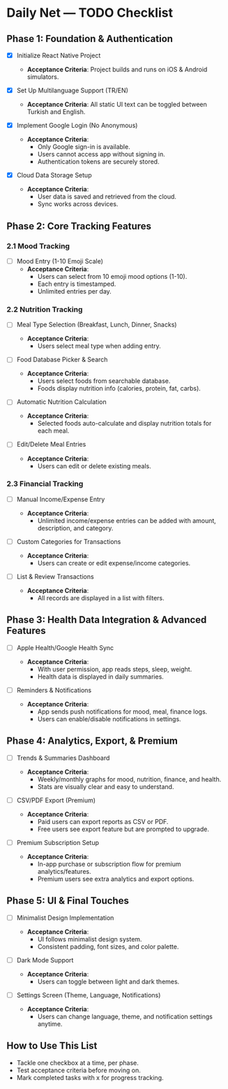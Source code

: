 # Daily Net — TODO Checklist

## Phase 1: Foundation & Authentication
- [x] Initialize React Native Project
  - **Acceptance Criteria**: Project builds and runs on iOS & Android simulators.

- [x] Set Up Multilanguage Support (TR/EN)
  - **Acceptance Criteria**: All static UI text can be toggled between Turkish and English.

- [x] Implement Google Login (No Anonymous)
  - **Acceptance Criteria**:
    - Only Google sign-in is available.
    - Users cannot access app without signing in.
    - Authentication tokens are securely stored.

- [x] Cloud Data Storage Setup
  - **Acceptance Criteria**:
    - User data is saved and retrieved from the cloud.
    - Sync works across devices.

## Phase 2: Core Tracking Features

### 2.1 Mood Tracking
- [ ] Mood Entry (1-10 Emoji Scale)
  - **Acceptance Criteria**:
    - Users can select from 10 emoji mood options (1-10).
    - Each entry is timestamped.
    - Unlimited entries per day.

### 2.2 Nutrition Tracking
- [ ] Meal Type Selection (Breakfast, Lunch, Dinner, Snacks)
  - **Acceptance Criteria**:
    - Users select meal type when adding entry.

- [ ] Food Database Picker & Search
  - **Acceptance Criteria**:
    - Users select foods from searchable database.
    - Foods display nutrition info (calories, protein, fat, carbs).

- [ ] Automatic Nutrition Calculation
  - **Acceptance Criteria**:
    - Selected foods auto-calculate and display nutrition totals for each meal.

- [ ] Edit/Delete Meal Entries
  - **Acceptance Criteria**:
    - Users can edit or delete existing meals.

### 2.3 Financial Tracking
- [ ] Manual Income/Expense Entry
  - **Acceptance Criteria**:
    - Unlimited income/expense entries can be added with amount, description, and category.

- [ ] Custom Categories for Transactions
  - **Acceptance Criteria**:
    - Users can create or edit expense/income categories.

- [ ] List & Review Transactions
  - **Acceptance Criteria**:
    - All records are displayed in a list with filters.

## Phase 3: Health Data Integration & Advanced Features
- [ ] Apple Health/Google Health Sync
  - **Acceptance Criteria**:
    - With user permission, app reads steps, sleep, weight.
    - Health data is displayed in daily summaries.

- [ ] Reminders & Notifications
  - **Acceptance Criteria**:
    - App sends push notifications for mood, meal, finance logs.
    - Users can enable/disable notifications in settings.

## Phase 4: Analytics, Export, & Premium
- [ ] Trends & Summaries Dashboard
  - **Acceptance Criteria**:
    - Weekly/monthly graphs for mood, nutrition, finance, and health.
    - Stats are visually clear and easy to understand.

- [ ] CSV/PDF Export (Premium)
  - **Acceptance Criteria**:
    - Paid users can export reports as CSV or PDF.
    - Free users see export feature but are prompted to upgrade.

- [ ] Premium Subscription Setup
  - **Acceptance Criteria**:
    - In-app purchase or subscription flow for premium analytics/features.
    - Premium users see extra analytics and export options.

## Phase 5: UI & Final Touches
- [ ] Minimalist Design Implementation
  - **Acceptance Criteria**:
    - UI follows minimalist design system.
    - Consistent padding, font sizes, and color palette.

- [ ] Dark Mode Support
  - **Acceptance Criteria**:
    - Users can toggle between light and dark themes.

- [ ] Settings Screen (Theme, Language, Notifications)
  - **Acceptance Criteria**:
    - Users can change language, theme, and notification settings anytime.

## How to Use This List
- Tackle one checkbox at a time, per phase.
- Test acceptance criteria before moving on.
- Mark completed tasks with x for progress tracking.